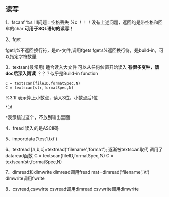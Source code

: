 
## 读写
1、fscanf
%s   !!!问题：空格丢失
%c   ！！！没有上述问题，返回的是带空格和回车的char
**可用于SQL语句的读写！**

2、fget

fgetl;%不返回换行符，是m-文件,调用fgets
fgets%返回换行符，是build-in，可以指定字符数量



3、textsan(最常用)
适合读入大文件
可以从任何位置开始读入
**有很多变种，请doc后深入阅读**
？？？似乎是Build-in function
```
C = textscan(fileID,formatSpec,N)
C = textscan(str,formatSpec,N)
```

%3.1f  表示算上小数点，读入3位，小数点后1位
```
*1d
```
`*`表示跳过这个，不放到输出里面



4、fread
读入的是ASCII码


5、importdata('test1.txt')


6、textread
[a,b,c]=textread('filename','format');
逐渐被textscan取代
调用了dataread函数
C = textscan(fileID,formatSpec,N)
C = textscan(str,formatSpec,N)


7、dlmread和dlmwrite
dlmread调用fread
mat=dlmread('filename','\t')
dlmwrite调用fwrite

8、csvread,csvwirte
csvread调用dlmread
csvwrite调用dlmwrite
